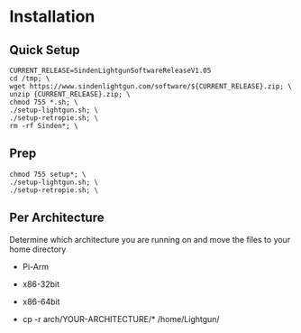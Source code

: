 # Installation

## Quick Setup

```
CURRENT_RELEASE=SindenLightgunSoftwareReleaseV1.05
cd /tmp; \
wget https://www.sindenlightgun.com/software/${CURRENT_RELEASE}.zip; \
unzip {CURRENT_RELEASE}.zip; \
chmod 755 *.sh; \
./setup-lightgun.sh; \
./setup-retropie.sh; \
rm -rf Sinden*; \
```

## Prep

```
chmod 755 setup*; \
./setup-lightgun.sh; \
./setup-retropie.sh; \
```

## Per Architecture

Determine which architecture you are running on and move the files to
your home directory

- Pi-Arm
- x86-32bit
- x86-64bit

- cp -r arch/YOUR-ARCHITECTURE/* /home/Lightgun/


